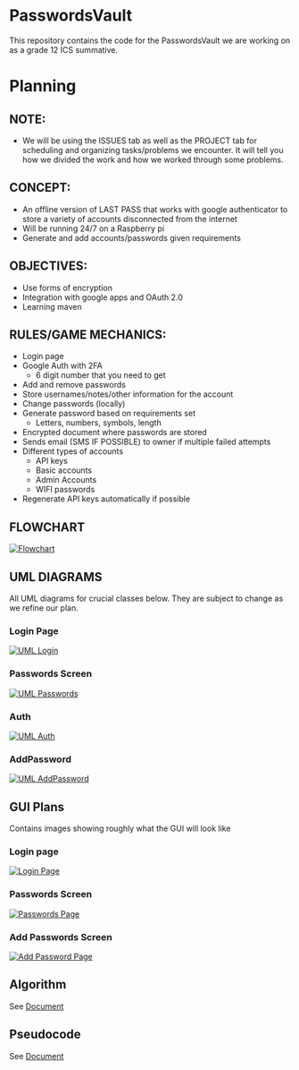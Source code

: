 # PasswordsVault
This repository contains the code for the PasswordsVault we are working on as a grade 12 ICS summative.

# Planning

## NOTE:
- We will be using the ISSUES tab as well as the PROJECT tab for scheduling and organizing tasks/problems we encounter. It will tell you how we divided the work and how we worked through some problems.

## CONCEPT:
- An offline version of LAST PASS that works with google authenticator to store a variety of accounts disconnected from the internet
- Will be running 24/7 on a Raspberry pi
- Generate and add accounts/passwords given requirements

## OBJECTIVES:
- Use forms of encryption
- Integration with google apps and OAuth 2.0
- Learning maven

## RULES/GAME MECHANICS:
- Login page
- Google Auth with 2FA
  - 6 digit number that you need to get
- Add and remove passwords
- Store usernames/notes/other information for the account
- Change passwords (locally)
- Generate password based on requirements set
  - Letters, numbers, symbols, length
- Encrypted document where passwords are stored
- Sends email (SMS IF POSSIBLE) to owner if multiple failed attempts
- Different types of accounts
  - API keys
  - Basic accounts
  - Admin Accounts
  - WIFI passwords
- Regenerate API keys automatically if possible

## FLOWCHART
[![Flowchart](https://i.gyazo.com/631b02f44389a96b196f85b65a9a5b8a.png)](https://gyazo.com/631b02f44389a96b196f85b65a9a5b8a)

## UML DIAGRAMS
All UML diagrams for crucial classes below. They are subject to change as we refine our plan.

### Login Page
[![UML Login](https://i.gyazo.com/b7529996b799ccb00a8f139d780ff093.png)](https://gyazo.com/b7529996b799ccb00a8f139d780ff093)

### Passwords Screen
[![UML Passwords](https://i.gyazo.com/f6438d8eddabe9fd8aa5efffa6283065.png)](https://gyazo.com/f6438d8eddabe9fd8aa5efffa6283065)

### Auth
[![UML Auth](https://i.gyazo.com/7afd0bc6e4fed62631c47d7049cb7d6b.png)](https://gyazo.com/7afd0bc6e4fed62631c47d7049cb7d6b)

### AddPassword
[![UML AddPassword](https://i.gyazo.com/45d3752aa07f193486c307ba4ba52295.png)](https://gyazo.com/45d3752aa07f193486c307ba4ba52295)

## GUI Plans
Contains images showing roughly what the GUI will look like

### Login page
[![Login Page](https://i.gyazo.com/6aa7f39a666423b5fe5f5e77524e40ad.png)](https://gyazo.com/6aa7f39a666423b5fe5f5e77524e40ad)

### Passwords Screen
[![Passwords Page](https://i.gyazo.com/4bf95aa41cc8ce684ff4303265a53828.png)](https://gyazo.com/4bf95aa41cc8ce684ff4303265a53828)

### Add Passwords Screen
[![Add Password Page](https://i.gyazo.com/d83053f42f4e40f80c98dd4c9395fa7a.png)](https://gyazo.com/d83053f42f4e40f80c98dd4c9395fa7a)

## Algorithm
See [Document](https://docs.google.com/document/d/1R-mhJIlmV5fySRAlapsGy6OOSaswbmq1BVEF4wi_m4U/edit?usp=sharing)

## Pseudocode
See [Document](https://docs.google.com/document/d/14GeOpZbgg7ocjY_B1ohSnmWCjJezNrnDTOl5dKOGdsw/edit?usp=sharing)
